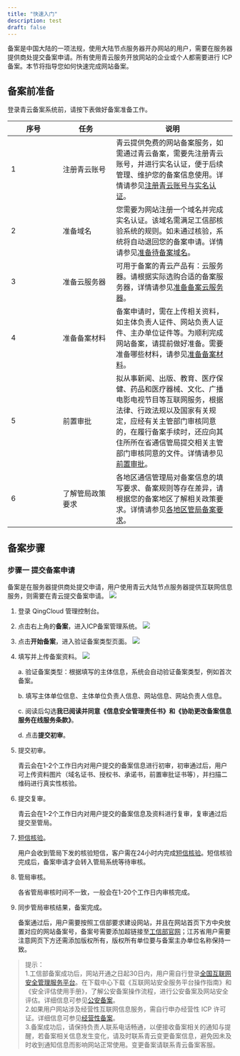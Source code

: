 ```yaml
---
title: "快速入门"
description: test
draft: false
---
```




备案是中国大陆的一项法规，使用大陆节点服务器开办网站的用户，需要在服务器提供商处提交备案申请。所有使用青云服务开放网站的企业或个人都需要进行 ICP 备案。本节将指导您如何快速完成网站备案。

## 备案前准备

登录青云备案系统前，请按下表做好备案准备工作。

| <span style="display:inline-block;width:100px">序号</span> | <span style="display:inline-block;width:100px">任务</span>             | 说明                                                         |
| ---- | ---------------- | ------------------------------------------------------------ |
| 1    | 注册青云账号       | 青云提供免费的网站备案服务，如需通过青云备案，需要先注册青云账号，并进行实名认证，便于后续管理、维护您的备案信息使用。详情请参见[注册青云账号与实名认证](../../prepare/regist/)。 |
| 2    | 准备域名         | 您需要为网站注册一个域名并完成实名认证。该域名需满足工信部核验系统的规则。如未通过核验，系统将自动退回您的备案申请。详情请参见[准备待备案域名](../../prepare/prepare_icp/)。 |
| 3    | 准备云服务器      | 可用于备案的青云产品有：云服务器。请根据实际选购合适的备案服务器，详情请参见[准备备案云服务器](../../prepare/prepare_vm/)。 |
| 4    | 准备备案材料     | 备案申请时，需在上传相关资料，如主体负责人证件、网站负责人证件、主办单位证件等。为顺利完成网站备案，请提前做好准备。需要准备哪些材料，请参见[准备备案材料](../../prepare/prepare_material/)。 |
| 5    | 前置审批         | 拟从事新闻、出版、教育、医疗保健、药品和医疗器械、文化、广播电影电视节目等互联网服务，根据法律、行政法规以及国家有关规定，应经有关主管部门审核同意的，在履行备案手续时，还应向其住所所在省通信管局提交相关主管部门审核同意的文件。详情请参见[前置审批](../../prepare/pre_approval/)。 |
| 6    | 了解管局政策要求 | 各地区通信管理局对备案信息的填写要求、备案规则等存在差异，请根据您的备案地区了解相关政策要求。详情请参见[各地区管局备案要求](../../prepare/policy_requirement/policy_requirement/)。 |



## 备案步骤

### 步骤一 提交备案申请

备案是在服务器提供商处提交申请，用户使用青云大陆节点服务器提供互联网信息服务，则需要在青云提交备案申请。
![](../../_images/beian_process.png)

1. 登录 QingCloud 管理控制台。

2. 点击右上角的**备案**，进入ICP备案管理系统。
![](../../_images/icp_management.png)

3. 点击**开始备案**，进入验证备案类型页面。
![](../../_images/verify_record_type.png)

4. 填写并上传备案资料。
    ![](../../_images/step1.png)

   a. 验证备案类型：根据填写的主体信息，系统会自动验证备案类型，例如首次备案。

   b. 填写主体单位信息、主体单位负责人信息、网站信息、网站负责人信息。

   c. 阅读后勾选**我已阅读并同意《信息安全管理责任书》和《协助更改备案信息服务在线服务条款》**。

   d. 点击**提交初审**。

5. 提交初审。

   青云会在1-2个工作日内对用户提交的备案信息进行初审，初审通过后，用户可上传资料图片（域名证书、授权书、承诺书，前置审批证书等），并扫描二维码进行真实性核验。

6. 提交复审。

   青云会在1-2个工作日内对用户提交的备案信息及资料进行复审，复审通过后提交至管局。

8. [短信核验](../../manual/filing_sm_check/)。

   用户会收到管局下发的核验短信，客户需在24小时内完成[短信核验](../../manual/filing_sm_check/)。短信核验完成后，备案申请才会转入管局系统等待审核。

9. 管局审核。

   各省管局审核时间不一致，一般会在1-20个工作日内审核完成。

9. 同步管局审核结果，备案完成。

    备案通过后，用户需要按照工信部要求建设网站，并且在网站首页下方中央放置对应的网站备案号，备案号需要添加超链接至[工信部官网](https://beian.miit.gov.cn/)；江苏省用户需要注意网页下方还需添加版权所有，版权所有单位要与备案主办单位名称保持一致。

> 提示：  
>  1.工信部备案成功后，网站开通之日起30日内，用户需自行登录[全国互联网安全管理服务平台](http://www.beian.gov.cn/portal/index.do)。在下载中心下载《互联网站安全服务平台操作指南》和《安全评估使用手册》，了解公安备案操作流程，进行公安备案及网站安全评估。详细信息可参见[公安备案](../../filing/public_filing/)。  
>  2.如果用户网站涉及经营性互联网信息服务，需自行申办经营性 ICP 许可证。详细信息可参见[经营性备案](../../filing/operational_filing/)。  
>  3.备案成功后，请保持负责人联系电话畅通，以便接收备案相关的通知与提醒，若备案相关信息发生变化，请及时联系青云变更备案信息，避免因未及时收到通知信息而影响网站正常使用。变更备案请联系青云备案客服。